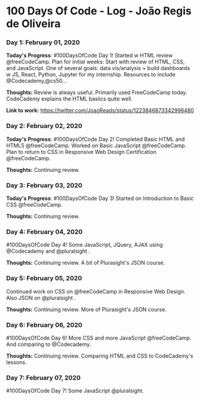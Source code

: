 # 100 Days Of Code - Log - João Regis de Oliveira

### Day 1: February 01, 2020

**Today's Progress**: 
#100DaysOfCode Day 1!
Started w HTML review @freeCodeCamp.
Plan for initial weeks: Start with review of HTML, CSS, and JavaScript. 
One of several goals: data vis/analysis + build dashboards w JS, React, Python, Jupyter for my internship.
Resources to include @Codecademy,@cs50...

**Thoughts:** Review is always useful. Primarily used FreeCodeCamp today. CodeCademy explains the HTML basiics quite well.

**Link to work:** https://twitter.com/JoaoReads/status/1223846873342996480

### Day 2: February 02, 2020

**Today's Progress**:
#100DaysOfCode Day 2!
Completed Basic HTML and HTML5 @freeCodeCamp.
Worked on Basic JavaScript @freeCodeCamp.
Plan to return to CSS in Responsive Web Design Certification @freeCodeCamp.

**Thoughts:** Continuing review.

### Day 3: February 03, 2020

**Today's Progress**:
#100DaysOfCode Day 3!
Started on Introduction to Basic CSS @freeCodeCamp.

**Thoughts:** Continuing review.

### Day 4: February 04, 2020
#100DaysOfCode Day 4!
Some JavaScript, JQuery, AJAX using @Codecademy and @pluralsight .

**Thoughts:** Continuing review. A bit of Plurasight's JSON course.



### Day 5: February 05, 2020
Continued work on CSS on @freeCodeCamp in Responsive Web Design. Also JSON on @pluralsight .

**Thoughts:** Continuing review. More of Plurasight's JSON course.


### Day 6: February 06, 2020
#100DaysOfCode Day 6!
More CSS and more JavaScript @freeCodeCamp. And comparing to @Codecademy.

**Thoughts:** Continuing review. Comparing HTML and CSS to CodeCademy's lessons.

### Day 7: February 07, 2020
#100DaysOfCode Day 7!
Some JavaScript @pluralsight.
